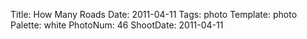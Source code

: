 Title: How Many Roads
Date: 2011-04-11
Tags: photo
Template: photo
Palette: white
PhotoNum: 46
ShootDate: 2011-04-11
